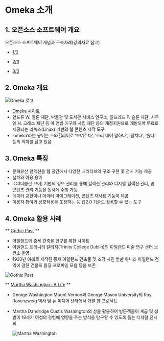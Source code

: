 # Omeka 소개

## 1. 오픈소스 소프트웨어 개요

오픈소스 소프트웨어 개념과 구축사례(강의자료 참고)
- [1/3](https://github.com/ahhn/oss/blob/master/resources/OSS1.pdf)

- [2/3](https://github.com/ahhn/oss/blob/master/resources/OSS2.pdf)

- [3/3](https://github.com/ahhn/oss/blob/master/resources/OSS3.pdf)
 
## 2. Omeka 개요
![Omeka 로고](https://omeka.org/ui/i/logo-horizontal-288px.gif)
- [Omeka 사이트](http://omeka.org)
- 앤드류 W. 멜론 재단, 박물관 및 도서관 서비스 연구소, 알프레드 P. 슬론 재단, 사무엘 H. 크레스 재단 등 미 연방 기구와 사립 재단 등의 재정지원으로 개발되어 무료로 제공되는 리눅스(Linux) 기반의 웹 콘텐츠 제작 도구
-  ‘omeka’라는 용어는 스와힐리어로 ‘보여주다’, ‘소리 내어 말하다’, ‘펼치다’, ‘풀다’ 등의 의미를 담고 있음

## 3. Omeka 특징
- 문화유산 컬렉션을 웹 공간에서 다양한 내러티브의 구조 구현 및 전시 기능 제공 
- 설치와 이용 용이
- DC(더블린 코어) 기반의 정보 관리를 통해 컬렉션 관리와 디지털 컬렉션 관리, 웹 콘텐츠 관리 기능을 동시에 수행 가능
- 데이터 교환이나 데이터 마이그레이션, 콘텐츠 재사용 기능이 제공
- 이용자 참여와 상호작용을 조장하는 등 웹2.0 기술도 활용할 수 있는 도구

## 4. Omeka 활용 사례
** [Gothic Past](http://gothicpast.com/) **

- 아일랜드의 중세 건축물 연구를 위한 사이트
- 아일랜드 트리니티 칼리지(Trinity College Dublin)의 아일랜드 미술 연구 센터 보관소 운영
- 1930년 이래로 제작된 중세 아일랜드 건축물 및 조각 사진 뿐만 아니라 아일랜드 전역에 걸친 건물의 몰딩 프로파일 모음 등을 보존

![Gothic Past](http://omeka.org/wordpress/wp-content/uploads/2014/01/gothicp-150x150.png) 

** [Martha Washington : A Life](http://marthawashington.us/) **
 
- George Washington Mount Vernon과 George Mason University의 Roy Rosenzweig 역사 및 뉴 미디어 센터에서 개발 한 프로젝트
- Martha Dandridge Custis Washington의 삶을 활용하여 방문객들이 계급 및 성별이 18세기 여성의 경험에 영향을 주는 방식을 탐구할 수 있도록 돕는 디지털 전시회
  
  ![Martha Washington](http://omeka.org/wordpress/wp-content/uploads/2014/01/marthaw-150x150.png) 


